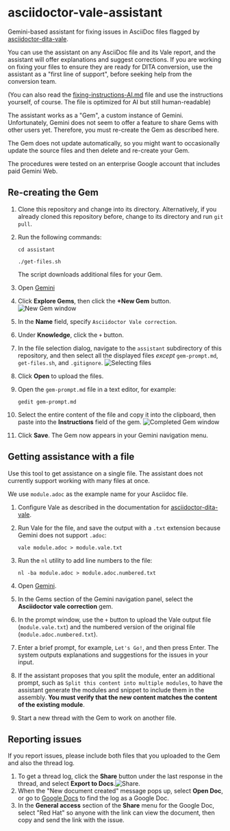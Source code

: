 # asciidoctor-vale-assistant

Gemini-based assistant for fixing issues in AsciiDoc files flagged by [asciidoctor-dita-vale](https://github.com/jhradilek/asciidoctor-dita-vale).

You can use the assistant on any AsciiDoc file and its Vale report, and the assistant will offer explanations and suggest corrections. If you are working on fixing your files to ensure they are ready for DITA conversion, use the assistant as a "first line of support", before seeking help from the conversion team.

(You can also read the [fixing-instructions-AI.md](assistant/fixing-instructions-AI.md) file and use the instructions yourself, of course. The file is optimized for AI but still human-readable)

The assistant works as a "Gem", a custom instance of Gemini. Unfortunately, Gemini does not seem to offer a feature to share Gems with other users yet. Therefore, you must re-create the Gem as described here.

The Gem does not update automatically, so you might want to occasionally update the source files and then delete and re-create your Gem.

The procedures were tested on an enterprise Google account that includes paid Gemini Web.

## Re-creating the Gem

1. Clone this repository and change into its directory. Alternatively, if you already cloned this repository before, change to its directory and run `git pull`.
1. Run the following commands:

    ```terminal
    cd assistant
    ```

    ```terminal
    ./get-files.sh
    ```

    The script downloads additional files for your Gem.

1. Open [Gemini](https://gemini.google.com)
1. Click **Explore Gems**, then click the **+New Gem** button.
![New Gem window](create-new-gem.png)
1. In the **Name** field, specify `Asciidoctor Vale correction`.
1. Under **Knowledge**, click the `+` button.
1. In the file selection dialog, navigate to the `assistant` subdirectory of this repository, and then select all the displayed files _except_ `gem-prompt.md`, `get-files.sh`, and `.gitignore`.
![Selecting files](select-files.png)
1. Click **Open** to upload the files.
1. Open the `gem-prompt.md` file in a text editor, for example:

    ```terminal
    gedit gem-prompt.md
    ```

1. Select the entire content of the file and copy it into the clipboard, then paste into the **Instructions** field of the gem. ![Completed Gem window](completed-gem.png)

1. Click **Save**. The Gem now appears in your Gemini navigation menu.

## Getting assistance with a file

Use this tool to get assistance on a single file. The assistant does not currently support working with many files at once.

We use `module.adoc` as the example name for your Asciidoc file.

1. Configure Vale as described in the documentation for [asciidoctor-dita-vale](https://github.com/jhradilek/asciidoctor-dita-vale).
1. Run Vale for the file, and save the output with a `.txt` extension because Gemini does not support `.adoc`:

    ```terminal
    vale module.adoc > module.vale.txt
    ```

1. Run the `nl` utility to add line numbers to the file:

    ```terminal
    nl -ba module.adoc > module.adoc.numbered.txt
    ```

1. Open [Gemini](https://gemini.google.com).
1. In the Gems section of the Gemini navigation panel, select the **Asciidoctor vale correction** gem.
1. In the prompt window, use the `+` button to upload the Vale output file (`module.vale.txt`) and the numbered version of the original file (`module.adoc.numbered.txt`).
1. Enter a brief prompt, for example, `Let's Go!`, and then press Enter.
The system outputs explanations and suggestions for the issues in your input.
1. If the assistant proposes that you split the module, enter an additional prompt, such as `Split this content into multiple modules`, to have the assistant generate the modules and snippet to include them in the assembly. **You must verify that the new content matches the content of the existing module**.
1. Start a new thread with the Gem to work on another file.

## Reporting issues

If you report issues, please include both files that you uploaded to the Gem and also the thread log.

1. To get a thread log, click the **Share** button under the last response in the thread, and select **Export to Docs**.![Share](sharebutton.png).
1. When the "New document created" message pops up, select **Open Doc**, or go to [Google Docs](http://docs.google.com) to find the log as a Google Doc.
1. In the **General access** section of the **Share** menu for the Google Doc, select "Red Hat" so anyone with the link can view the document, then copy and send the link with the issue.
